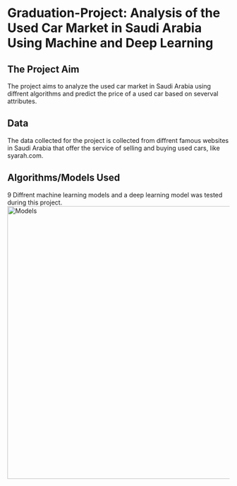# Graduation-Project: Analysis of the Used Car Market in Saudi Arabia Using Machine and Deep Learning

## The Project Aim
The project aims to analyze the used car market in Saudi Arabia using diffrent algorithms and predict the price of a used car based on severval attributes.
## Data
The data collected for the project is collected from diffrent famous websites in Saudi Arabia that offer the service of selling and buying used cars, like syarah.com.
## Algorithms/Models Used
9 Diffrent machine learning models and a deep learning model was tested during this project.
<img width="617" alt="Models" src="https://user-images.githubusercontent.com/108818514/219428456-5801a98f-df98-4e4c-82f0-2cbb6814c477.png">


